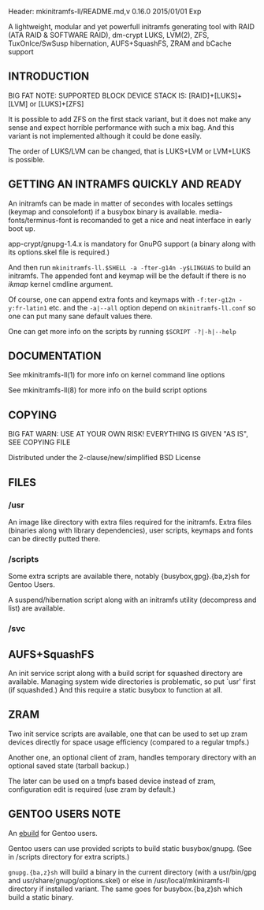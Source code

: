 Header: mkinitramfs-ll/README.md,v 0.16.0 2015/01/01 Exp

A lightweight, modular and yet powerfull initramfs generating tool
with RAID (ATA RAID & SOFTWARE RAID), dm-crypt LUKS, LVM(2), ZFS,
TuxOnIce/SwSusp hibernation, AUFS+SquashFS, ZRAM and bCache support

INTRODUCTION
-----------

BIG FAT NOTE: SUPPORTED BLOCK DEVICE STACK IS:
    [RAID]+[LUKS]+[LVM] or [LUKS]+[ZFS]

It is possible to add ZFS on the first stack variant, but it does not make any
sense and expect horrible performance with such a mix bag. And this variant is
not implemented although it could be done easily.

The order of LUKS/LVM can be changed, that is LUKS+LVM or LVM+LUKS is possible.


GETTING AN INTRAMFS QUICKLY AND READY
-------------------------------------

An initramfs can be made in matter of secondes with locales settings
(keymap and consolefont) if a busybox binary is available.
media-fonts/terminus-font is recomanded to get a nice and neat interface
in early boot up.

app-crypt/gnupg-1.4.x is mandatory for GnuPG support (a binary along with
its options.skel file is required.)

And then run `mkinitramfs-ll.$SHELL -a -fter-g14n -y$LINGUAS` to build an initramfs.
The appended font and keymap will be the default if there is no *ikmap* kernel
cmdline argument.

Of course, one can append extra fonts and keymaps with `-f:ter-g12n -y:fr-latin1`
etc. and the `-a|--all` option depend on `mkinitramfs-ll.conf`
so one can put many sane default values there.

One can get more info on the scripts by running `$SCRIPT -?|-h|--help`

DOCUMENTATION
-------------

See mkinitramfs-ll(1) for more info on kernel command line options

See mkinitramfs-ll(8) for more info on the build script options

COPYING
-------

BIG FAT WARN: USE AT YOUR OWN RISK! EVERYTHING IS GIVEN "AS IS", SEE COPYING FILE

Distributed under the 2-clause/new/simplified BSD License

FILES
-----
### /usr 

An image like directory with extra files required for the initramfs.
Extra files (binaries along with library dependencies), user scripts,
keymaps and fonts can be directly putted there.

### /scripts

Some extra scripts are available there, notably {busybox,gpg}.{ba,z}sh for
Gentoo Users.

A suspend/hibernation script along with an initramfs utility (decompress
and list) are available.

### /svc

## AUFS+SquashFS

An init service script along with a build script for squashed directory are
available. Managing system wide directories is problematic, so put `usr'
first (if squashded.) And this require a static busybox to function at all.

## ZRAM

Two init service scripts are available, one that can be used to set up zram
devices directly for space usage efficiency (compared to a regular tmpfs.)

Another one, an optional client of zram, handles temporary directory with an
optional saved state (tarball backup.)

The later can be used on a tmpfs based device instead of zram, configuration
edit is required (use zram by default.)

GENTOO USERS NOTE
-----------------

An [ebuild][1] for Gentoo users.

Gentoo users can use provided scripts to build static busybox/gnupg.
(See in /scripts directory for extra scripts.)

`gnupg.{ba,z}sh` will build a binary in the current directory
(with a usr/bin/gpg and usr/share/gnupg/options.skel)
or else in /usr/local/mkiniramfs-ll directory if installed variant.
The same goes for busybox.{ba,z}sh which build a static binary.

[1]: https://github.com/tokiclover/bar-overlay
